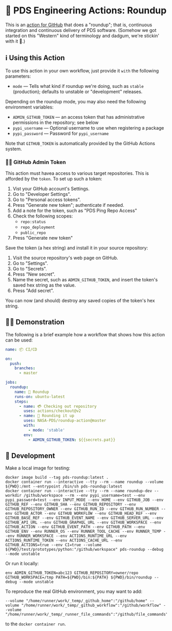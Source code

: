 # 🤠 PDS Engineering Actions: Roundup

This is an [action for GitHub](https://github.com/features/actions) that does a "roundup"; that is, continuous integration and continuous delivery of PDS software. (Somehow we got started on this "Western" kind of terminology and dadgum, we're stickin' with it 🤠.)


## ℹ️ Using this Action

To use this action in your own workflow, just provide it `with` the following parameters:

- `mode` — Tells what kind if roundup we're doing, such as `stable` (production); defaults to unstable or "development" releases.


Depending on the roundup mode, you may also need the following environment variables:

- `ADMIN_GITHUB_TOKEN` — an access token that has administrative permissions in the repository; see below
- `pypi_username` — Optional username to use when registering a package
- `pypi_password` — Password for `pypi_username`

Note that `GITHUB_TOKEN` is automatically provided by the GitHub Actions system.


### 👮‍♂️ GitHub Admin Token

This action must havea access to various target repositories. This is afforded by the `token`. To set up such a token:

1. Vist your GitHub account's Settings.
2. Go to "Developer Settings".
3. Go to "Personal access tokens".
4. Press "Generate new token"; authenticate if needed.
5. Add a note for the token, such as "PDS Ping Repo Access"
6. Check the following scopes:
    - `repo:status`
    - `repo_deployment`
    - `public_repo`
7. Press "Generate new token"

Save the token (a hex string) and install it in your source repository:

1. Visit the source repository's web page on GitHub.
2. Go to "Settings".
3. Go to "Secrets".
4. Press "New secret".
5. Name the secret, such as `ADMIN_GITHUB_TOKEN`, and insert the token's saved hex string as the value.
6. Press "Add secret".

You can now (and should) destroy any saved copies of the token's hex string.



## 💁‍♀️ Demonstration

The following is a brief example how a workflow that shows how this action can be used:

```yaml
name: 📦 CI/CD

on:
  push:
    branches:
      - master

jobs:
  roundup:
    name: 🤠 Roundup
    runs-on: ubuntu-latest
    steps:
      - name: 💳 Checking out repository
        uses: actions/checkout@v2
      - name: 🐄 Rounding it up
        uses: NASA-PDS/roundup-action@master
        with:
          - mode: 'stable'
        env:
          - ADMIN_GITHUB_TOKEN: ${{secrets.pat}}
```


## 🔧 Development

Make a local image for testing:

```console
docker image build --tag pds-roundup:latest .
docker container run --interactive --tty --rm --name roundup --volume ${PWD}:/mnt --entrypoint /bin/sh pds-roundup:latest
docker container run --interactive --tty --rm --name roundup-dev --workdir /github/workspace --rm --env pypi_username=test --env pypi_password=test --env INPUT_MODE --env HOME --env GITHUB_JOB --env GITHUB_REF --env GITHUB_SHA --env GITHUB_REPOSITORY --env GITHUB_REPOSITORY_OWNER --env GITHUB_RUN_ID --env GITHUB_RUN_NUMBER --env GITHUB_ACTOR --env GITHUB_WORKFLOW --env GITHUB_HEAD_REF --env GITHUB_BASE_REF --env GITHUB_EVENT_NAME --env GITHUB_SERVER_URL --env GITHUB_API_URL --env GITHUB_GRAPHQL_URL --env GITHUB_WORKSPACE --env GITHUB_ACTION --env GITHUB_EVENT_PATH --env GITHUB_PATH --env GITHUB_ENV --env RUNNER_OS --env RUNNER_TOOL_CACHE --env RUNNER_TEMP --env RUNNER_WORKSPACE --env ACTIONS_RUNTIME_URL --env ACTIONS_RUNTIME_TOKEN --env ACTIONS_CACHE_URL --env GITHUB_ACTIONS=true --env CI=true --volume ${PWD}/test/prototypes/python:"/github/workspace" pds-roundup --debug --mode unstable
```

Or run it locally:

```console
env ADMIN_GITHUB_TOKEN=abc123 GITHUB_REPOSITORY=owner/repo GITHUB_WORKSPACE=/tmp PATH=${PWD}/bin:${PATH} ${PWD}/bin/roundup --debug --mode unstable
```

To reproduce the real GitHub environment, you may want to add:

```console
--volume "/home/runner/work/_temp/_github_home":"/github/home" --volume "/home/runner/work/_temp/_github_workflow":"/github/workflow" --volume "/home/runner/work/_temp/_runner_file_commands":"/github/file_commands"
```

to the ``docker container run``.

